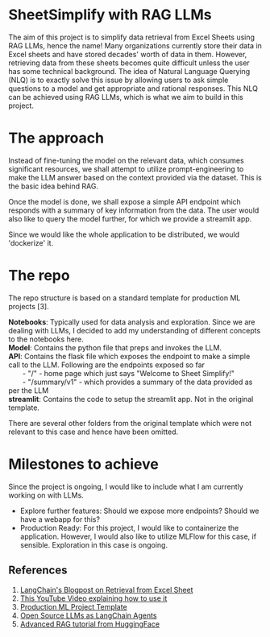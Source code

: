 # SheetSimplify with RAG LLMs 
The aim of this project is to simplify data retrieval from Excel Sheets using RAG LLMs, hence the name! Many organizations currently store their data in Excel sheets and have stored decades' worth of data in them. However, retrieving data from these sheets becomes quite difficult unless the user has some technical background. The idea of Natural Language Querying (NLQ) is to exactly solve this issue by allowing users to ask simple questions to a model and get appropriate and rational responses. This NLQ can be achieved using RAG LLMs, which is what we aim to build in this project. 

# The approach 
Instead of fine-tuning the model on the relevant data, which consumes significant resources, we shall attempt to utilize prompt-engineering to make the LLM answer based on the context provided via the dataset. This is the basic idea behind RAG. 

Once the model is done, we shall expose a simple API endpoint which responds with a summary of key information from the data. The user would also like to query the model further, for which we provide a streamlit app. 

Since we would like the whole application to be distributed, we would 'dockerize' it. 

# The repo 
The repo structure is based on a standard template for production ML projects [3]. 

<b>Notebooks</b>: Typically used for data analysis and exploration. Since we are dealing with LLMs, I decided to add my understanding of different concepts to the notebooks here. <br/>
<b>Model</b>: Contains the python file that preps and invokes the LLM.<br/> 
<b>API</b>: Contains the flask file which exposes the endpoint to make a simple call to the LLM. Following are the endpoints exposed so far <br/> 
    &emsp;&emsp;- "/" - home page which just says "Welcome to Sheet Simplify!" <br/>
    &emsp;&emsp;- "/summary/v1" - which provides a summary of the data provided as per the LLM  <br/>
<b>streamlit</b>: Contains the code to setup the streamlit app. Not in  the original template. 

There are several other folders from the original template which were not relevant to this case and hence have been omitted. 

# Milestones to achieve
Since the project is ongoing, I would like to include what I am currently working on with LLMs. 
- Explore further features: Should we expose more endpoints? Should we have a webapp for this? 
- Production Ready: For this project, I would like to containerize the application. However, I would also like to utilize MLFlow for this case, if sensible. Exploration in this case is ongoing. 

## References 
1. <a href="https://blog.langchain.dev/summarizing-and-querying-data-from-excel-spreadsheets-using-eparse-and-a-large-language-model/">LangChain's Blogpost on Retrieval from Excel Sheet</a>
2. <a href="https://www.youtube.com/watch?v=xQ3mZhw69bc&ab_channel=SamWitteveen">This YouTube Video explaining how to use it</a>
3. <a href="https://github.com/DanielhCarranza/ml-production-template">Production ML Project Template</a>
4. <a href="https://huggingface.co/blog/open-source-llms-as-agents">Open Source LLMs as LangChain Agents</a> 
5. <a href="https://huggingface.co/learn/cookbook/advanced_rag">Advanced RAG tutorial from HuggingFace</a> 
